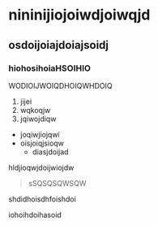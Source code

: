 

#                                                nininijiojoiwdjoiwqjd

## osdoijoiajdoiajsoidj

### hiohosihoiaHSOIHIO



WODIOIJWOIQDHOIQWHDOIQ

1. jijei
2. wqkoqjw
3. jqiwojdiqw

- joqiwjiojqwi
- oisjoiqjsioqw
  - diasjdoijad

hldjioqwjdoijwiojdw

> sSQSQSQWSQW

shdidhoisdhfoishdoi

iohoihdoihasoid